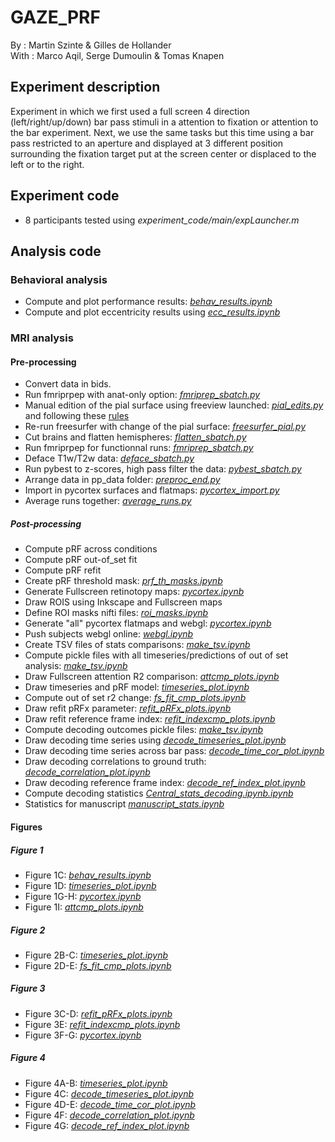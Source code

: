 # GAZE_PRF

By : Martin Szinte & Gilles de Hollander<br/>
With : Marco Aqil, Serge Dumoulin & Tomas Knapen<br/>

## Experiment description
Experiment in which we first used a full screen 4 direction (left/right/up/down)
bar pass stimuli in a attention to fixation or attention to the bar experiment.
Next, we use the same tasks but this time using a bar pass restricted to an aperture and 
displayed at 3 different position surrounding the fixation target put at the screen center 
or displaced to the left or to the right.<br/>

## Experiment code
* 8 participants tested using _experiment_code/main/expLauncher.m_

## Analysis code

### Behavioral analysis
* Compute and plot performance results: [_behav_results.ipynb_](analysis_code/behav/behav_results.ipynb)<br/>
* Compute and plot eccentricity results using [_ecc_results.ipynb_](analysis_code/behav/ecc_results.ipynb)<br/>

### MRI analysis

#### Pre-processing
* Convert data in bids.<br/>
* Run fmriprpep with anat-only option: [_fmriprep_sbatch.py_](analysis_code/preproc/fmriprep_sbatch.py)<br/>
* Manual edition of the pial surface using freeview launched: [_pial_edits.py_](analysis_code/preproc/pial_edits.py) and following these [rules](http://surfer.nmr.mgh.harvard.edu/fswiki/FsTutorial/PialEditsV6.0)<br/>
* Re-run freesurfer with change of the pial surface: [_freesurfer_pial.py_](analysis_code/preproc/freesurfer_pial.py)<br/>
* Cut brains and flatten hemispheres: [_flatten_sbatch.py_](analysis_code/preproc/flatten_sbatch.py)<br/>
* Run fmriprpep for functionnal runs: [_fmriprep_sbatch.py_](analysis_code/preproc/fmriprep_sbatch.py)<br/>
* Deface T1w/T2w data: [_deface_sbatch.py_](analysis_code/preproc/deface_sbatch.py)<br/>
* Run pybest to z-scores, high pass filter the data: [_pybest_sbatch.py_](analysis_code/preproc/pybest_sbatch.py)<br/>
* Arrange data in pp_data folder: [_preproc_end.py_](analysis_code/preproc/preproc_end.py)<br/>
* Import in pycortex surfaces and flatmaps: [_pycortex_import.py_](analysis_code/preproc/pycortex_import.py)<br/>
* Average runs together: [_average_runs.py_](analysis_code/preproc/average_runs.py)<br/>

##### Post-processing
* Compute pRF across conditions 
* Compute pRF out-of_set fit
* Compute pRF refit
* Create pRF threshold mask: [_prf_th_masks.ipynb_](analysis_code/prf/prf_th_masks.ipynb)<br/>
* Generate Fullscreen retinotopy maps: [_pycortex.ipynb_](analysis_code/prf/pycortex.ipynb)<br/>
* Draw ROIS using Inkscape and Fullscreen maps<br/>
* Define ROI masks nifti files: [_roi_masks.ipynb_](analysis_code/prf/roi_masks.ipynb)<br/>
* Generate "all" pycortex flatmaps and webgl: [_pycortex.ipynb_](analysis_code/prf/pycortex.ipynb)<br/>
* Push subjects webgl online: [_webgl.ipynb_](analysis_code/prf/webgl.ipynb)<br/>
* Create TSV files of stats comparisons: [_make_tsv.ipynb_](analysis_code/prf/make_tsv.ipynb)<br/>
* Compute pickle files with all timeseries/predictions of out of set analysis: [_make_tsv.ipynb_](analysis_code/prf/make_tsv.ipynb)<br/>
* Draw Fullscreen attention R2 comparison: [_attcmp_plots.ipynb_](analysis_code/prf/attcmp_plots.ipynb)<br/>
* Draw timeseries and pRF model: [_timeseries_plot.ipynb_](analysis_code/prf/timeseries_plot.ipynb)<br/>
* Compute out of set r2 change: [_fs_fit_cmp_plots.ipynb_](analysis_code/prf/fs_fit_cmp_plots.ipynb)<br/>
* Draw refit pRFx parameter: [_refit_pRFx_plots.ipynb_](analysis_code/prf/refit_pRFx_plots.ipynb)<br/>
* Draw refit reference frame index: [_refit_indexcmp_plots.ipynb_](analysis_code/prf/refit_indexcmp_plots.ipynb)<br/>
* Compute decoding outcomes pickle files: [_make_tsv.ipynb_](analysis_code/prf/make_tsv.ipynb)<br/>
* Draw decoding time series using [_decode_timeseries_plot.ipynb_](analysis_code/decode/decode_timeseries_plot.ipynb)<br/>
* Draw decoding time series across bar pass: [_decode_time_cor_plot.ipynb_](analysis_code/decode/decode_time_cor_plot.ipynb)<br/>
* Draw decoding correlations to ground truth: [_decode_correlation_plot.ipynb_](analysis_code/decode/decode_correlation_plot.ipynb)<br/>
* Draw decoding reference frame index: [_decode_ref_index_plot.ipynb_](analysis_code/decode/decode_ref_index_plot.ipynb)<br/>
* Compute decoding statistics [_Central_stats_decoding.ipynb.ipynb_](analysis_code/decode/Central\stats\decoding.ipynb)<br/>
* Statistics for manuscript [_manuscript_stats.ipynb_](analysis_code/manuscript/manuscript_stats.ipynb)<br/>

#### Figures

##### Figure 1
* Figure 1C: [_behav_results.ipynb_](analysis_code/behav/behav_results.ipynb)<br/>
* Figure 1D: [_timeseries_plot.ipynb_](analysis_code/prf/timeseries_plot.ipynb)<br/>
* Figure 1G-H: [_pycortex.ipynb_](analysis_code/prf/pycortex.ipynb)<br/>
* Figure 1I: [_attcmp_plots.ipynb_](analysis_code/prf/attcmp_plots.ipynb)<br/>

##### Figure 2
* Figure 2B-C: [_timeseries_plot.ipynb_](analysis_code/prf/timeseries_plot.ipynb)<br/>
* Figure 2D-E: [_fs_fit_cmp_plots.ipynb_](analysis_code/prf/fs_fit_cmp_plots.ipynb)<br/>

##### Figure 3
* Figure 3C-D: [_refit_pRFx_plots.ipynb_](analysis_code/prf/refit_pRFx_plots.ipynb)<br/>
* Figure 3E: [_refit_indexcmp_plots.ipynb_](analysis_code/prf/refit_indexcmp_plots.ipynb)<br/>
* Figure 3F-G: [_pycortex.ipynb_](analysis_code/prf/pycortex.ipynb)<br/>

##### Figure 4
* Figure 4A-B: [_timeseries_plot.ipynb_](analysis_code/prf/timeseries_plot.ipynb)<br/>
* Figure 4C: [_decode_timeseries_plot.ipynb_](analysis_code/decode/decode_timeseries_plot.ipynb)<br/>
* Figure 4D-E: [_decode_time_cor_plot.ipynb_](analysis_code/decode/decode_time_cor_plot.ipynb)<br/>
* Figure 4F: [_decode_correlation_plot.ipynb_](analysis_code/decode/decode_correlation_plot.ipynb)<br/>
* Figure 4G: [_decode_ref_index_plot.ipynb_](analysis_code/decode/decode_ref_index_plot.ipynb)<br/>